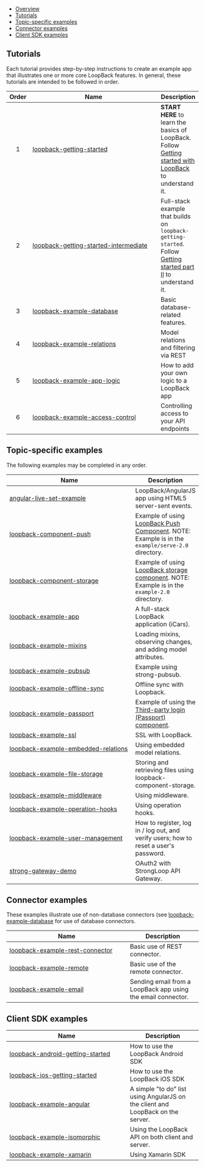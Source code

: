 - [Overview](#overview)
- [Tutorials](#tutorials)
- [Topic-specific examples](#topic-specific-examples)
- [Connector examples](#connector-examples)
- [Client SDK examples](#client-sdk-examples)

## Tutorials

Each tutorial provides step-by-step instructions to create an example app that illustrates one or more
core LoopBack features.
In general, these tutorials are intended to be followed in order.

<table><thead>
<tr>
<th align="center">Order</th>
<th width="320">Name</th>
<th>Description</th>
</tr>
</thead><tbody>
<tr>
<td align="center">1</td>
<td>
<a href="https://github.com/strongloop/loopback-getting-started">loopback-getting-started</a></td>
<td><b>START HERE</b> to learn the basics of LoopBack. Follow <a href="http://docs.strongloop.com/display/LB/Getting+started+with+LoopBack">Getting started with LoopBack</a> to understand it.</td>
</tr>
<tr>
<td align="center">2</td>
<td>
<a href="https://github.com/strongloop/loopback-getting-started-intermediate">loopback-getting-started-intermediate</a></td>
<td>Full-stack example that builds on <code>loopback-getting-started</code>. Follow <a href="http://docs.strongloop.com/display/LB/Getting+started+part+II">Getting started part II</a> to understand it.</td>
</tr>
<tr>
<td align="center">3</td>
<td>
<a href="https://github.com/strongloop/loopback-example-database">loopback-example-database</a></td>
<td>Basic database-related features.</td>
</tr>
<tr>
<td align="center">4</td>
<td>
<a href="https://github.com/strongloop/loopback-example-relations">loopback-example-relations</a></td>
<td>Model relations and filtering via REST</td>
</tr>
<tr>
<td align="center">5</td>
<td>
<a href="https://github.com/strongloop/loopback-example-app-logic">loopback-example-app-logic</a></td>
<td>How to add your own logic to a LoopBack app</td>
</tr>
<tr>
<td align="center">6</td>
<td>
<a href="https://github.com/strongloop/loopback-example-access-control">loopback-example-access-control</a></td>
<td>Controlling access to your API endpoints</td>
</tr>
</tbody></table>

## Topic-specific examples

The following examples may be completed in any order.

<table><thead>
<tr>
<th width="320">Name</th>
<th>Description</th>
</tr>
</thead><tbody>
<tr>
<td>
<a href="https://github.com/strongloop/angular-live-set-example">angular-live-set-example</a></td>
<td>LoopBack/AngularJS app using HTML5 server-sent events.</td>
</tr>
<tr>
<td>
<a href="https://github.com/strongloop/loopback-component-push/tree/master/example/server-2.0">loopback-component-push</a></td>
<td>Example of using <a href="https://docs.strongloop.com/display/LB/Push+notifications">LoopBack Push Component</a>.
NOTE: Example is in the <code>example/serve-2.0</code> directory.</td>
</tr>
<tr>
<td>
<a href="https://github.com/strongloop/loopback-component-storage/tree/master/example-2.0">loopback-component-storage</a></td>
<td>Example of using <a href="https://docs.strongloop.com/display/LB/Storage+component">LoopBack storage component</a>.
NOTE: Example is in the <code>example-2.0</code> directory.</td>
</tr>
<tr>
<td>
<a href="https://github.com/strongloop/loopback-example-app">loopback-example-app</a></td>
<td>A full-stack LoopBack application (iCars).</td>
</tr>
<tr>
<td>
<a href="https://github.com/strongloop/loopback-example-mixins">loopback-example-mixins</a></td>
<td>Loading mixins, observing changes, and adding model attributes.</td>
</tr>
<tr>
<td>
<a href="https://github.com/strongloop/loopback-example-pubsub">loopback-example-pubsub</a></td>
<td>Example using strong-pubsub.</td>
</tr>
<tr>
<td>
<a href="https://github.com/strongloop/loopback-example-offline-sync">loopback-example-offline-sync</a></td>
<td>Offline sync with Loopback.</td>
</tr>
<tr>
<td>
<a href="https://github.com/strongloop/loopback-example-passport">loopback-example-passport</a></td>
<td>Example of using the <a href="https://docs.strongloop.com/pages/viewpage.action?pageId=3836277">Third-party login (Passport) component</a>.</td>
</tr>
<tr>
<td>
<a href="https://github.com/strongloop/loopback-example-ssl">loopback-example-ssl</a></td>
<td>SSL with LoopBack.</td>
</tr>
<tr>
<td>
<a href="https://github.com/strongloop/loopback-example-embedded-relations">loopback-example-embedded-relations</a></td>
<td>Using embedded model relations.</td>
</tr>
<tr>
<td>
<a href="https://github.com/strongloop/loopback-example-file-storage">loopback-example-file-storage</a></td>
<td>Storing and retrieving files using loopback-component-storage.</td>
</tr>

<tr>
<td>
<a href="https://github.com/strongloop/loopback-example-middleware">loopback-example-middleware</a></td>
<td>Using middleware.</td>
</tr>
<tr>
<td>
<a href="https://github.com/strongloop/loopback-example-operation-hooks">loopback-example-operation-hooks</a></td>
<td>Using operation hooks.</td>

<tr>
<td>
<a href="https://github.com/strongloop/loopback-example-user-management">loopback-example-user-management</a></td>
<td>How to register, log in / log out, and verify users; how to reset a user's password.</td>
</tr>
<tr>
<td>
<a href="https://github.com/strongloop/strong-gateway-demo">strong-gateway-demo</a></td>
<td>OAuth2 with StrongLoop API Gateway.</td>
</tr>
</tbody></table>

## Connector examples

These examples illustrate use of non-database connectors (see [loopback-example-database](https://github.com/strongloop/loopback-example-database) for use of database connectors.

<table><thead>
<tr>
<th width="300">Name </th>
<th>Description</th>
</tr>
</thead><tbody>
<tr>
<td><a href="https://github.com/strongloop/loopback-example-rest-connector">loopback-example-rest-connector</a></td>
<td>Basic use of REST connector.</td>
</tr>
<tr>
<td><a href="https://github.com/strongloop/loopback-example-remote">loopback-example-remote</a></td>
<td>Basic use of the remote connector.</td>
</tr>
<tr>
<td><a href="https://github.com/strongloop/loopback-example-email">loopback-example-email</a></td>
<td>Sending email from a LoopBack app using the email connector.</td>
</tr>
</tbody></table>

## Client SDK examples

<table><thead>
<tr>
<th width="300">Name </th>
<th>Description</th>
</tr>
</thead><tbody>
<tr><td>
<a href="https://github.com/strongloop/loopback-android-getting-started">loopback-android-getting-started</a></td>
<td>How to use the LoopBack Android SDK
</td></tr>
<tr><td>
<a href="https://github.com/strongloop/loopback-ios-getting-started">loopback-ios-getting-started</a></td>
<td>How to use the LoopBack iOS SDK
</td></tr>
<tr><td>
<a href="https://github.com/strongloop/loopback-example-angular">loopback-example-angular</a></td>
<td>A simple "to do" list using AngularJS on the client and LoopBack on the server.</td>
</tr>
<tr><td>
<a href="https://github.com/strongloop/loopback-example-isomorphic">loopback-example-isomorphic</a></td>
<td>Using the LoopBack API on both client and server.</td>
</tr>
<tr>
<td><a href="https://github.com/strongloop/loopback-example-xamarin">loopback-example-xamarin</a></td>
<td>Using Xamarin SDK</td>
</tr>
</tbody></table>

